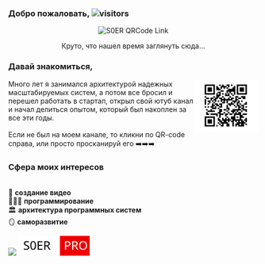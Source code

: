 ### Добро пожаловать,  ![visitors](https://visitor-badge.glitch.me/badge?page_id=soerdev)

<p align="center">
<img  width="128" src="https://github.com/soerdev/soerdev/blob/master/stickers/sm/ok.png" title="Ссылка на канал" alt="S0ER QRCode Link"/>
</p>

<p align="center">
Круто, что нашел время заглянуть сюда... 
</p>


### Давай знакомиться, 
<p>
  <a href="https://www.youtube.com/c/S0ERDEVS">
    <img align="right" width="128" src="https://github.com/soerdev/soerdev/blob/master/qr/youtube.png" title="Ссылка на канал" alt="S0ER QRCode Link"/>
  </a>
  

  Много лет я занимался архитектурой надежных масштабируемых систем, а потом все бросил и перешел работать в стартап, открыл свой 
  ютуб канал и начал делиться опытом, который был накоплен за все эти годы. <br />
  <br />
  Если не был на моем канале, то кликни по QR-code справа, или просто просканируй его ➡️➡️➡️<br />
</p>

### Сфера моих интересов

<p>
 <br />🍿 <b>создание видео</b> <br/>👩🏻‍💻 <b>программирование</b> <br />🏛 <b>архитектура программных систем</b> <br />🪞 <b>саморазвитие</b>
</p>

[<img src="https://s0er.ru/badge/ityoutubers.svg">](https://ityoutubers.info/) [<img src="badges/soerpro.svg">](https://s0er.ru/)
